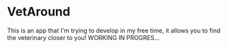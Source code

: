 # VetAround
This is an app that I'm trying to develop in my free time, it allows you to find the veterinary closer to you!
WORKING IN PROGRES...